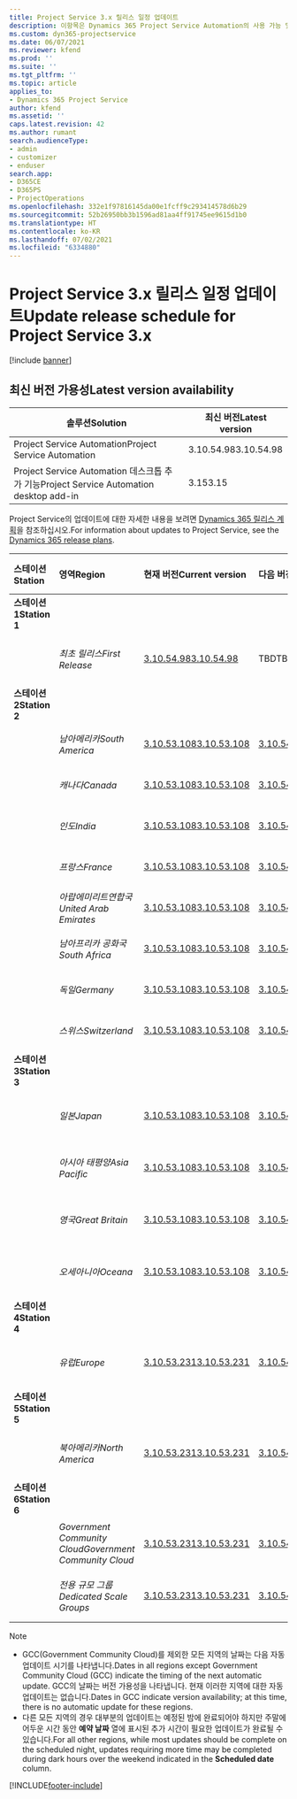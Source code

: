 ```yaml
---
title: Project Service 3.x 릴리스 일정 업데이트
description: 이항목은 Dynamics 365 Project Service Automation의 사용 가능 및 향후 릴리스에 대한 정보를 제공합니다.
ms.custom: dyn365-projectservice
ms.date: 06/07/2021
ms.reviewer: kfend
ms.prod: ''
ms.suite: ''
ms.tgt_pltfrm: ''
ms.topic: article
applies_to:
- Dynamics 365 Project Service
author: kfend
ms.assetid: ''
caps.latest.revision: 42
ms.author: rumant
search.audienceType:
- admin
- customizer
- enduser
search.app:
- D365CE
- D365PS
- ProjectOperations
ms.openlocfilehash: 332e1f97816145da00e1fcff9c293414578d6b29
ms.sourcegitcommit: 52b26950bb3b1596ad81aa4ff91745ee9615d1b0
ms.translationtype: HT
ms.contentlocale: ko-KR
ms.lasthandoff: 07/02/2021
ms.locfileid: "6334880"
---
```

# <a name="update-release-schedule-for-project-service-3x"></a><span data-ttu-id="4737d-103">Project Service 3.x 릴리스 일정 업데이트</span><span class="sxs-lookup"><span data-stu-id="4737d-103">Update release schedule for Project Service 3.x</span></span>

[!include [banner](../includes/psa-now-project-operations.md)]

## <a name="latest-version-availability"></a><span data-ttu-id="4737d-104">최신 버전 가용성</span><span class="sxs-lookup"><span data-stu-id="4737d-104">Latest version availability</span></span>

| <span data-ttu-id="4737d-105">솔루션</span><span class="sxs-lookup"><span data-stu-id="4737d-105">Solution</span></span>  | <span data-ttu-id="4737d-106">최신 버전</span><span class="sxs-lookup"><span data-stu-id="4737d-106">Latest version</span></span> |
|-------|----|
| <span data-ttu-id="4737d-107">Project Service Automation</span><span class="sxs-lookup"><span data-stu-id="4737d-107">Project Service Automation</span></span>    | <span data-ttu-id="4737d-108">3.10.54.98</span><span class="sxs-lookup"><span data-stu-id="4737d-108">3.10.54.98</span></span> |
| <span data-ttu-id="4737d-109">Project Service Automation 데스크톱 추가 기능</span><span class="sxs-lookup"><span data-stu-id="4737d-109">Project Service Automation desktop add-in</span></span>                | <span data-ttu-id="4737d-110">3.15</span><span class="sxs-lookup"><span data-stu-id="4737d-110">3.15</span></span>          |

<span data-ttu-id="4737d-111">Project Service의 업데이트에 대한 자세한 내용을 보려면 [Dynamics 365 릴리스 계획](/dynamics365/release-plans/)을 참조하십시오.</span><span class="sxs-lookup"><span data-stu-id="4737d-111">For information about updates to Project Service, see the [Dynamics 365 release plans](/dynamics365/release-plans/).</span></span> 

| <span data-ttu-id="4737d-112">스테이션</span><span class="sxs-lookup"><span data-stu-id="4737d-112">Station</span></span>  | <span data-ttu-id="4737d-113">영역</span><span class="sxs-lookup"><span data-stu-id="4737d-113">Region</span></span> | <span data-ttu-id="4737d-114">현재 버전</span><span class="sxs-lookup"><span data-stu-id="4737d-114">Current version</span></span> | <span data-ttu-id="4737d-115">다음 버전</span><span class="sxs-lookup"><span data-stu-id="4737d-115">Next version</span></span> |  <span data-ttu-id="4737d-116">예약된 날짜</span><span class="sxs-lookup"><span data-stu-id="4737d-116">Scheduled date</span></span>
| :---   | :---   | :---   | :---   |:---   |         
|<span data-ttu-id="4737d-117"><strong>스테이션 1</strong></span><span class="sxs-lookup"><span data-stu-id="4737d-117"><strong>Station 1</strong></span></span> | |  |  | |
| | <span data-ttu-id="4737d-118"><i>최초 릴리스</i></span><span class="sxs-lookup"><span data-stu-id="4737d-118"><i>First Release</i></span></span> | [<span data-ttu-id="4737d-119">3.10.54.98</span><span class="sxs-lookup"><span data-stu-id="4737d-119">3.10.54.98</span></span>](whats-new-ur-33.md) | <span data-ttu-id="4737d-120">TBD</span><span class="sxs-lookup"><span data-stu-id="4737d-120">TBD</span></span> | <span data-ttu-id="4737d-121">2021년 7월 28일</span><span class="sxs-lookup"><span data-stu-id="4737d-121">July 28, 2021</span></span>
|<span data-ttu-id="4737d-122"><strong>스테이션 2</strong></span><span class="sxs-lookup"><span data-stu-id="4737d-122"><strong>Station 2</strong></span></span> | |  |  | |
| | <span data-ttu-id="4737d-123"><i>남아메리카</i></span><span class="sxs-lookup"><span data-stu-id="4737d-123"><i>South America</i></span></span> | [<span data-ttu-id="4737d-124">3.10.53.108</span><span class="sxs-lookup"><span data-stu-id="4737d-124">3.10.53.108</span></span>](whats-new-ur-32.md) | [<span data-ttu-id="4737d-125">3.10.54.98</span><span class="sxs-lookup"><span data-stu-id="4737d-125">3.10.54.98</span></span>](whats-new-ur-33.md) | <span data-ttu-id="4737d-126">2021년 7월 9일</span><span class="sxs-lookup"><span data-stu-id="4737d-126">July 09, 2021</span></span>
| | <span data-ttu-id="4737d-127"><i>캐나다</i></span><span class="sxs-lookup"><span data-stu-id="4737d-127"><i>Canada</i></span></span> | [<span data-ttu-id="4737d-128">3.10.53.108</span><span class="sxs-lookup"><span data-stu-id="4737d-128">3.10.53.108</span></span>](whats-new-ur-32.md) | [<span data-ttu-id="4737d-129">3.10.54.98</span><span class="sxs-lookup"><span data-stu-id="4737d-129">3.10.54.98</span></span>](whats-new-ur-33.md) | <span data-ttu-id="4737d-130">2021년 7월 9일</span><span class="sxs-lookup"><span data-stu-id="4737d-130">July 09, 2021</span></span>
| | <span data-ttu-id="4737d-131"><i>인도</i></span><span class="sxs-lookup"><span data-stu-id="4737d-131"><i>India</i></span></span> | [<span data-ttu-id="4737d-132">3.10.53.108</span><span class="sxs-lookup"><span data-stu-id="4737d-132">3.10.53.108</span></span>](whats-new-ur-32.md) | [<span data-ttu-id="4737d-133">3.10.54.98</span><span class="sxs-lookup"><span data-stu-id="4737d-133">3.10.54.98</span></span>](whats-new-ur-33.md) | <span data-ttu-id="4737d-134">2021년 7월 9일</span><span class="sxs-lookup"><span data-stu-id="4737d-134">July 09, 2021</span></span>
| | <span data-ttu-id="4737d-135"><i>프랑스</i></span><span class="sxs-lookup"><span data-stu-id="4737d-135"><i>France</i></span></span> | [<span data-ttu-id="4737d-136">3.10.53.108</span><span class="sxs-lookup"><span data-stu-id="4737d-136">3.10.53.108</span></span>](whats-new-ur-32.md) | [<span data-ttu-id="4737d-137">3.10.54.98</span><span class="sxs-lookup"><span data-stu-id="4737d-137">3.10.54.98</span></span>](whats-new-ur-33.md) | <span data-ttu-id="4737d-138">2021년 7월 9일</span><span class="sxs-lookup"><span data-stu-id="4737d-138">July 09, 2021</span></span>
| | <span data-ttu-id="4737d-139"><i>아랍에미리트연합국</i></span><span class="sxs-lookup"><span data-stu-id="4737d-139"><i>United Arab Emirates</i></span></span> | [<span data-ttu-id="4737d-140">3.10.53.108</span><span class="sxs-lookup"><span data-stu-id="4737d-140">3.10.53.108</span></span>](whats-new-ur-32.md) | [<span data-ttu-id="4737d-141">3.10.54.98</span><span class="sxs-lookup"><span data-stu-id="4737d-141">3.10.54.98</span></span>](whats-new-ur-33.md) | <span data-ttu-id="4737d-142">2021년 7월 9일</span><span class="sxs-lookup"><span data-stu-id="4737d-142">July 09, 2021</span></span>
| | <span data-ttu-id="4737d-143"><i>남아프리카 공화국</i></span><span class="sxs-lookup"><span data-stu-id="4737d-143"><i>South Africa</i></span></span> | [<span data-ttu-id="4737d-144">3.10.53.108</span><span class="sxs-lookup"><span data-stu-id="4737d-144">3.10.53.108</span></span>](whats-new-ur-32.md) | [<span data-ttu-id="4737d-145">3.10.54.98</span><span class="sxs-lookup"><span data-stu-id="4737d-145">3.10.54.98</span></span>](whats-new-ur-33.md) | <span data-ttu-id="4737d-146">2021년 7월 9일</span><span class="sxs-lookup"><span data-stu-id="4737d-146">July 09, 2021</span></span>
| | <span data-ttu-id="4737d-147"><i>독일</i></span><span class="sxs-lookup"><span data-stu-id="4737d-147"><i>Germany</i></span></span> | [<span data-ttu-id="4737d-148">3.10.53.108</span><span class="sxs-lookup"><span data-stu-id="4737d-148">3.10.53.108</span></span>](whats-new-ur-32.md) | [<span data-ttu-id="4737d-149">3.10.54.98</span><span class="sxs-lookup"><span data-stu-id="4737d-149">3.10.54.98</span></span>](whats-new-ur-33.md) | <span data-ttu-id="4737d-150">2021년 7월 9일</span><span class="sxs-lookup"><span data-stu-id="4737d-150">July 09, 2021</span></span>
| | <span data-ttu-id="4737d-151"><i>스위스</i></span><span class="sxs-lookup"><span data-stu-id="4737d-151"><i>Switzerland</i></span></span> | [<span data-ttu-id="4737d-152">3.10.53.108</span><span class="sxs-lookup"><span data-stu-id="4737d-152">3.10.53.108</span></span>](whats-new-ur-32.md) | [<span data-ttu-id="4737d-153">3.10.54.98</span><span class="sxs-lookup"><span data-stu-id="4737d-153">3.10.54.98</span></span>](whats-new-ur-33.md) | <span data-ttu-id="4737d-154">2021년 7월 9일</span><span class="sxs-lookup"><span data-stu-id="4737d-154">July 09, 2021</span></span>
|<span data-ttu-id="4737d-155"><strong>스테이션 3</strong></span><span class="sxs-lookup"><span data-stu-id="4737d-155"><strong>Station 3</strong></span></span> | |  |  | |
| | <span data-ttu-id="4737d-156"><i>일본</i></span><span class="sxs-lookup"><span data-stu-id="4737d-156"><i>Japan</i></span></span> | [<span data-ttu-id="4737d-157">3.10.53.108</span><span class="sxs-lookup"><span data-stu-id="4737d-157">3.10.53.108</span></span>](whats-new-ur-32.md) | [<span data-ttu-id="4737d-158">3.10.54.98</span><span class="sxs-lookup"><span data-stu-id="4737d-158">3.10.54.98</span></span>](whats-new-ur-33.md) | <span data-ttu-id="4737d-159">2021년 7월 16일</span><span class="sxs-lookup"><span data-stu-id="4737d-159">July 16, 2021</span></span>
| | <span data-ttu-id="4737d-160"><i>아시아 태평양</i></span><span class="sxs-lookup"><span data-stu-id="4737d-160"><i>Asia Pacific</i></span></span> | [<span data-ttu-id="4737d-161">3.10.53.108</span><span class="sxs-lookup"><span data-stu-id="4737d-161">3.10.53.108</span></span>](whats-new-ur-32.md) | [<span data-ttu-id="4737d-162">3.10.54.98</span><span class="sxs-lookup"><span data-stu-id="4737d-162">3.10.54.98</span></span>](whats-new-ur-33.md) | <span data-ttu-id="4737d-163">2021년 7월 16일</span><span class="sxs-lookup"><span data-stu-id="4737d-163">July 16, 2021</span></span>
| | <span data-ttu-id="4737d-164"><i>영국</i></span><span class="sxs-lookup"><span data-stu-id="4737d-164"><i>Great Britain</i></span></span> | [<span data-ttu-id="4737d-165">3.10.53.108</span><span class="sxs-lookup"><span data-stu-id="4737d-165">3.10.53.108</span></span>](whats-new-ur-32.md) | [<span data-ttu-id="4737d-166">3.10.54.98</span><span class="sxs-lookup"><span data-stu-id="4737d-166">3.10.54.98</span></span>](whats-new-ur-33.md) | <span data-ttu-id="4737d-167">2021년 7월 16일</span><span class="sxs-lookup"><span data-stu-id="4737d-167">July 16, 2021</span></span>
| | <span data-ttu-id="4737d-168"><i>오세아니아</i></span><span class="sxs-lookup"><span data-stu-id="4737d-168"><i>Oceana</i></span></span> | [<span data-ttu-id="4737d-169">3.10.53.108</span><span class="sxs-lookup"><span data-stu-id="4737d-169">3.10.53.108</span></span>](whats-new-ur-32.md) | [<span data-ttu-id="4737d-170">3.10.54.98</span><span class="sxs-lookup"><span data-stu-id="4737d-170">3.10.54.98</span></span>](whats-new-ur-33.md) | <span data-ttu-id="4737d-171">2021년 7월 16일</span><span class="sxs-lookup"><span data-stu-id="4737d-171">July 16, 2021</span></span>
|<span data-ttu-id="4737d-172"><strong>스테이션 4</strong></span><span class="sxs-lookup"><span data-stu-id="4737d-172"><strong>Station 4</strong></span></span> | |  |  | |
| | <span data-ttu-id="4737d-173"><i>유럽</i></span><span class="sxs-lookup"><span data-stu-id="4737d-173"><i>Europe</i></span></span> | [<span data-ttu-id="4737d-174">3.10.53.231</span><span class="sxs-lookup"><span data-stu-id="4737d-174">3.10.53.231</span></span>](whats-new-ur-32-5.md) | [<span data-ttu-id="4737d-175">3.10.54.98</span><span class="sxs-lookup"><span data-stu-id="4737d-175">3.10.54.98</span></span>](whats-new-ur-33.md) | <span data-ttu-id="4737d-176">2021년 7월 23일</span><span class="sxs-lookup"><span data-stu-id="4737d-176">July 23, 2021</span></span>
|<span data-ttu-id="4737d-177"><strong>스테이션 5</strong></span><span class="sxs-lookup"><span data-stu-id="4737d-177"><strong>Station 5</strong></span></span> | |  |  | |
| | <span data-ttu-id="4737d-178"><i>북아메리카</i></span><span class="sxs-lookup"><span data-stu-id="4737d-178"><i>North America</i></span></span> | [<span data-ttu-id="4737d-179">3.10.53.231</span><span class="sxs-lookup"><span data-stu-id="4737d-179">3.10.53.231</span></span>](whats-new-ur-32-5.md) | [<span data-ttu-id="4737d-180">3.10.54.98</span><span class="sxs-lookup"><span data-stu-id="4737d-180">3.10.54.98</span></span>](whats-new-ur-33.md) | <span data-ttu-id="4737d-181">2021년 7월 30일</span><span class="sxs-lookup"><span data-stu-id="4737d-181">July 30, 2021</span></span>
|<span data-ttu-id="4737d-182"><strong>스테이션 6</strong></span><span class="sxs-lookup"><span data-stu-id="4737d-182"><strong>Station 6</strong></span></span> | |  |  | |
| | <span data-ttu-id="4737d-183"><i>Government Community Cloud</i></span><span class="sxs-lookup"><span data-stu-id="4737d-183"><i>Government Community Cloud</i></span></span> | [<span data-ttu-id="4737d-184">3.10.53.231</span><span class="sxs-lookup"><span data-stu-id="4737d-184">3.10.53.231</span></span>](whats-new-ur-32-5.md) | [<span data-ttu-id="4737d-185">3.10.54.98</span><span class="sxs-lookup"><span data-stu-id="4737d-185">3.10.54.98</span></span>](whats-new-ur-33.md) | <span data-ttu-id="4737d-186">2021년 7월 30일</span><span class="sxs-lookup"><span data-stu-id="4737d-186">July 30, 2021</span></span>
| | <span data-ttu-id="4737d-187"><i>전용 규모 그룹</i></span><span class="sxs-lookup"><span data-stu-id="4737d-187"><i>Dedicated Scale Groups</i></span></span> | [<span data-ttu-id="4737d-188">3.10.53.231</span><span class="sxs-lookup"><span data-stu-id="4737d-188">3.10.53.231</span></span>](whats-new-ur-32-5.md) | [<span data-ttu-id="4737d-189">3.10.54.98</span><span class="sxs-lookup"><span data-stu-id="4737d-189">3.10.54.98</span></span>](whats-new-ur-33.md) | <span data-ttu-id="4737d-190">2021년 8월 6일</span><span class="sxs-lookup"><span data-stu-id="4737d-190">August 06, 2021</span></span>

>[!Note]
> - <span data-ttu-id="4737d-191">GCC(Government Community Cloud)를 제외한 모든 지역의 날짜는 다음 자동 업데이트 시기를 나타냅니다.</span><span class="sxs-lookup"><span data-stu-id="4737d-191">Dates in all regions except Government Community Cloud (GCC) indicate the timing of the next automatic update.</span></span> <span data-ttu-id="4737d-192">GCC의 날짜는 버전 가용성을 나타냅니다. 현재 이러한 지역에 대한 자동 업데이트는 없습니다.</span><span class="sxs-lookup"><span data-stu-id="4737d-192">Dates in GCC indicate version availability; at this time, there is no automatic update for these regions.</span></span>
> - <span data-ttu-id="4737d-193">다른 모든 지역의 경우 대부분의 업데이트는 예정된 밤에 완료되어야 하지만 주말에 어두운 시간 동안 **예약 날짜** 열에 표시된 추가 시간이 필요한 업데이트가 완료될 수 있습니다.</span><span class="sxs-lookup"><span data-stu-id="4737d-193">For all other regions, while most updates should be complete on the scheduled night, updates requiring more time may be completed during dark hours over the weekend indicated in the **Scheduled date** column.</span></span>


[!INCLUDE[footer-include](../includes/footer-banner.md)]
